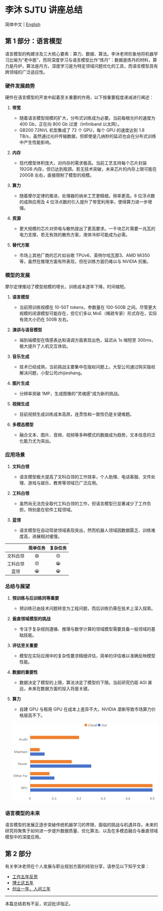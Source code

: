 # 李沐 SJTU 讲座总结

简体中文 | [English](README.md)

## 第 1 部分：语言模型

语言模型的构建涉及三大核心要素：算力、数据、算法。李沐老师形象地将机器学习比喻为“老中医”，而将深度学习与语言模型比作“炼丹”：数据是炼丹的材料，算力是丹炉，算法是丹方。深度学习是为特定领域问题优化的工具，而语言模型具有跨领域的广泛适应性。

### 硬件发展趋势

硬件在语言模型的开发中起着至关重要的作用，以下按重要程度递减进行阐述：

1. **带宽**

   * 随着语言模型规模的扩大，分布式训练成为必要。当前每根光纤的速度为 400 Gb，正在向 800 Gb 过渡（Infiniband 以太网）。
   * GB200 72NVL 机型集成了 72 个 GPU，每个 GPU 的速度达到 1.8 TB/s，虽然通过光纤传输数据，但即使是几纳秒的延迟也会在分布式训练中产生性能影响。

2. **内存**

   * 现代模型体积庞大，对内存的需求极高。当前工艺支持每个芯片封装 192GB 内存，但已达到瓶颈。若无技术突破，未来芯片的内存上限可能在 200GB 左右，直接限制了模型的规模。

3. **算力**

   * 随着摩尔定律的推进，处理器的纳米工艺更精细，频率更高。8 位浮点数的成熟应用及 4 位浮点数的引入提升了带宽利用率，使得算力进一步增强。

4. **资源**

   * 更大规模的芯片对供电与散热提出了更高要求。一千块芯片需要一兆瓦的电力支撑，若无有效的散热方案，液体冷却可能成为必需。

5. **替代方案**

   * 市场上其他厂商的芯片如谷歌 TPUv6、英特尔哈瓦那3、AMD Mi350等，虽然在推理方面有所表现，但在训练方面仍难以与 NVIDIA 抗衡。

### 模型的发展

摩尔定律推动了模型规模的增长，训练成本逐年下降，时间缩短。

1. **语言模型**

   * 当前预训练规模在 10-50T tokens，参数量在 100-500B 之间。尽管更大规模的闭源模型可能存在，但它们多以 MoE（稀疏专家）形式存在，实际有效大小仍在 500B 左右。

2. **演讲与语音模型**

   * 端到端模型在情感表达和语调方面表现出色，延迟从 1s 缩短至 300ms，极大提升了人机交互体验。

3. **音乐生成**

   * 技术已经成熟，当前挑战主要集中在版权问题上。大型公司通过购买版权解决问题，小型公司zhijieshang。

4. **图片生成**

   * 分辨率突破 1MP，生成图像的“灵魂感”成为新的挑战。

5. **视频生成**

   * 目前视频生成训练成本高昂，连贯性和一致性仍是关键难题。

6. **多模态模型**

   * 融合文本、图片、音频、视频等多种模式的数据成为趋势，文本信息的泛化能力尤为突出。

### 应用场景

1. **文科白领**

   * 语言模型极大提高了文科白领的工作效率，个人助理、电话客服、文件处理、游戏与娱乐、教育等领域已广泛应用。

2. **工科白领**

   * 虽然尚无法完全取代工科白领的工作，但语言模型已显著减少了工作负担，特别是在软件工程领域。

3. **蓝领**

   * 语言模型在自动驾驶领域表现突出，然而机器人领域因数据匮乏、训练难度高，进展相对缓慢。

|          |    简单任务    |    复杂任务    |
|:--------:|:--------------:|:--------------:|
| 文科白领 |     😄    | 😞 |
| 工科白领 | 😞 | 😭 |
| 蓝领     | 😭 | 😭 |

### 总结与展望

1. **预训练与后训练同等重要**

   * 预训练已由技术问题转变为工程问题，而后训练仍需在技术上深入探索。

2. **垂直领域模型的挑战**

   * 专注于复杂规则遵循、推理与数学计算的领域模型需要具备一般领域的基础技能。

3. **评估至关重要**

   * 模型在实际应用中的复杂性要求精细评估，简单的评估难以准确反映模型性能。

4. **数据的重要性**

   * 数据决定了模型的上限，算法决定了模型的下限。当前研究仍距 AGI 甚远，未来在数据方面的投入将是关键。

5. **算力**

   * 自建 GPU 与租用 GPU 在成本上差异不大，NVIDIA 垄断导致市场算力价格居高不下。

    ![alt text](image.png)

### 语言模型的未来

语言模型的发展正逐步突破传统机器学习的界限，面临的挑战与机遇并存。未来的研究将聚焦于如何进一步提升数据质量、优化算法、以及在多模态融合与垂直领域模型中的深度应用。

## 第 2 部分

有关李沐老师在个人发展与职业规划方面的经验分享，请参见以下知乎文章：

- [工作五年反思](https://zhuanlan.zhihu.com/p/374777591)
- [博士这五年](https://zhuanlan.zhihu.com/p/25099638)
- [创业一年，人间三年](https://zhuanlan.zhihu.com/p/714533901)

---

本篇总结若有不妥，欢迎批评指正。